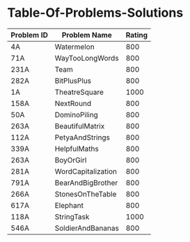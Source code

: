 # Table-Of-Problems-Solutions


| Problem ID | Problem Name | Rating |
|------------|--------------|--------|
| 4A | Watermelon | 800 |
| 71A | WayTooLongWords | 800 |
| 231A | Team | 800 |
| 282A | BitPlusPlus | 800 |
| 1A | TheatreSquare | 1000 |
| 158A | NextRound | 800 |
| 50A | DominoPiling | 800 |
| 263A | BeautifulMatrix | 800 |
| 112A | PetyaAndStrings | 800 |
| 339A | HelpfulMaths | 800 |
| 263A | BoyOrGirl | 800 |
| 281A | WordCapitalization | 800 |
| 791A | BearAndBigBrother | 800 |
| 266A | StonesOnTheTable | 800 |
| 617A | Elephant | 800 |
| 118A | StringTask | 1000 |
| 546A | SoldierAndBananas | 800 |
